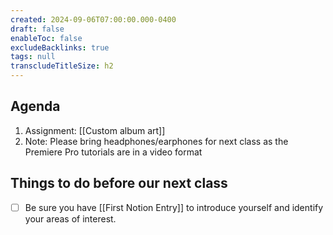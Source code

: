 ```yaml
---
created: 2024-09-06T07:00:00.000-0400
draft: false
enableToc: false
excludeBacklinks: true
tags: null
transcludeTitleSize: h2
---
```


## Agenda
1. Assignment: [[Custom album art]]
2. Note: Please bring headphones/earphones for next class as the Premiere Pro tutorials are in a video format

## Things to do before our next class
- [ ] Be sure you have [[First Notion Entry]] to introduce yourself and identify your areas of interest.